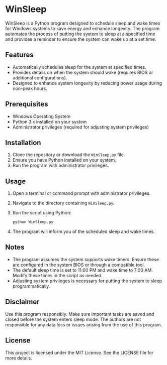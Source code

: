 # WinSleep

WinSleep is a Python program designed to schedule sleep and wake times for Windows systems to save energy and enhance longevity. The program automates the process of putting the system to sleep at a specified time and provides a reminder to ensure the system can wake up at a set time.

## Features

- Automatically schedules sleep for the system at specified times.
- Provides details on when the system should wake (requires BIOS or additional configurations).
- Designed to enhance system longevity by reducing power usage during non-peak hours.

## Prerequisites

- Windows Operating System
- Python 3.x installed on your system
- Administrator privileges (required for adjusting system privileges)

## Installation

1. Clone the repository or download the `WinSleep.py` file.
2. Ensure you have Python installed on your system.
3. Run the program with administrator privileges.

## Usage

1. Open a terminal or command prompt with administrator privileges.
2. Navigate to the directory containing `WinSleep.py`.
3. Run the script using Python:

   ```bash
   python WinSleep.py
   ```

4. The program will inform you of the scheduled sleep and wake times.

## Notes

- The program assumes the system supports wake timers. Ensure these are configured in the system BIOS or through a compatible tool.
- The default sleep time is set to 11:00 PM and wake time to 7:00 AM. Modify these times in the script as needed.
- Adjusting system privileges is necessary for putting the system to sleep programmatically.

## Disclaimer

Use this program responsibly. Make sure important tasks are saved and closed before the system enters sleep mode. The authors are not responsible for any data loss or issues arising from the use of this program.

## License

This project is licensed under the MIT License. See the LICENSE file for more details.